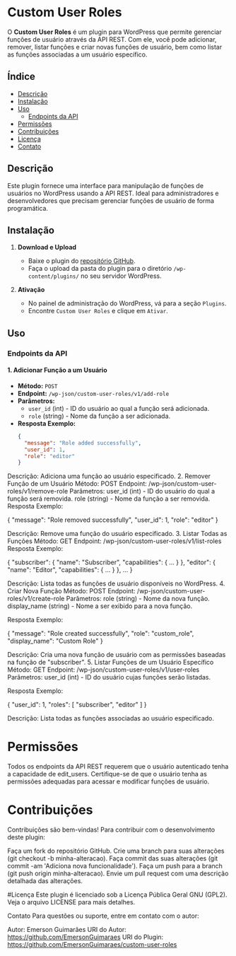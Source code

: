 # Custom User Roles

O **Custom User Roles** é um plugin para WordPress que permite gerenciar funções de usuário através da API REST. Com ele, você pode adicionar, remover, listar funções e criar novas funções de usuário, bem como listar as funções associadas a um usuário específico.

## Índice

- [Descrição](#descrição)
- [Instalação](#instalação)
- [Uso](#uso)
  - [Endpoints da API](#endpoints-da-api)
- [Permissões](#permissões)
- [Contribuições](#contribuições)
- [Licença](#licença)
- [Contato](#contato)

## Descrição

Este plugin fornece uma interface para manipulação de funções de usuários no WordPress usando a API REST. Ideal para administradores e desenvolvedores que precisam gerenciar funções de usuário de forma programática.

## Instalação

1. **Download e Upload**
   - Baixe o plugin do [repositório GitHub](https://github.com/EmersonGuimaraes/custom-user-roles).
   - Faça o upload da pasta do plugin para o diretório `/wp-content/plugins/` no seu servidor WordPress.

2. **Ativação**
   - No painel de administração do WordPress, vá para a seção `Plugins`.
   - Encontre `Custom User Roles` e clique em `Ativar`.

## Uso

### Endpoints da API

#### 1. Adicionar Função a um Usuário

- **Método:** `POST`
- **Endpoint:** `/wp-json/custom-user-roles/v1/add-role`
- **Parâmetros:**
  - `user_id` (int) - ID do usuário ao qual a função será adicionada.
  - `role` (string) - Nome da função a ser adicionada.
- **Resposta Exemplo:**
  ```json
  {
    "message": "Role added successfully",
    "user_id": 1,
    "role": "editor"
  }

Descrição: Adiciona uma função ao usuário especificado.
2. Remover Função de um Usuário
Método: POST
Endpoint: /wp-json/custom-user-roles/v1/remove-role
Parâmetros:
user_id (int) - ID do usuário do qual a função será removida.
role (string) - Nome da função a ser removida.
Resposta Exemplo:

{
  "message": "Role removed successfully",
  "user_id": 1,
  "role": "editor"
}


Descrição: Remove uma função do usuário especificado.
3. Listar Todas as Funções
Método: GET
Endpoint: /wp-json/custom-user-roles/v1/list-roles
Resposta Exemplo:

{
  "subscriber": {
    "name": "Subscriber",
    "capabilities": { ... }
  },
  "editor": {
    "name": "Editor",
    "capabilities": { ... }
  },
  ...
}

Descrição: Lista todas as funções de usuário disponíveis no WordPress.
4. Criar Nova Função
Método: POST
Endpoint: /wp-json/custom-user-roles/v1/create-role
Parâmetros:
role (string) - Nome da nova função.
display_name (string) - Nome a ser exibido para a nova função.

Resposta Exemplo:

{
  "message": "Role created successfully",
  "role": "custom_role",
  "display_name": "Custom Role"
}

Descrição: Cria uma nova função de usuário com as permissões baseadas na função de "subscriber".
5. Listar Funções de um Usuário Específico
Método: GET
Endpoint: /wp-json/custom-user-roles/v1/user-roles
Parâmetros:
user_id (int) - ID do usuário cujas funções serão listadas.

Resposta Exemplo:

{
  "user_id": 1,
  "roles": [
    "subscriber",
    "editor"
  ]
}

Descrição: Lista todas as funções associadas ao usuário especificado.

# Permissões
Todos os endpoints da API REST requerem que o usuário autenticado tenha a capacidade de edit_users. Certifique-se de que o usuário tenha as permissões adequadas para acessar e modificar funções de usuário.


# Contribuições
Contribuições são bem-vindas! Para contribuir com o desenvolvimento deste plugin:

Faça um fork do repositório GitHub.
Crie uma branch para suas alterações (git checkout -b minha-alteracao).
Faça commit das suas alterações (git commit -am 'Adiciona nova funcionalidade').
Faça um push para a branch (git push origin minha-alteracao).
Envie um pull request com uma descrição detalhada das alterações.

#Licença
Este plugin é licenciado sob a Licença Pública Geral GNU (GPL2). Veja o arquivo LICENSE para mais detalhes.

Contato
Para questões ou suporte, entre em contato com o autor:

Autor: Emerson Guimarães
URI do Autor: https://github.com/EmersonGuimaraes
URI do Plugin: https://github.com/EmersonGuimaraes/custom-user-roles


